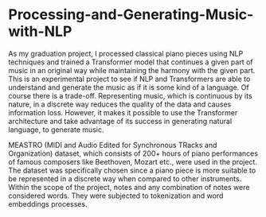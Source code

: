 # Processing-and-Generating-Music-with-NLP
As my graduation project, I processed classical piano pieces using NLP techniques and trained a Transformer model that continues a given part of music in an original way while maintaining the harmony with the given part. This is an experimental project to see if NLP and Transformers are able to understand and generate the music as if it is some kind of a language. Of course there is a trade-off. Representing music, which is continuous by its nature, in a discrete way reduces the quality of the data and causes information loss. However, it makes it possible to use the Transformer architecture and take advantage of its success in generating natural language, to generate music. 

MEASTRO (MIDI and Audio Edited for Synchronous TRacks and Organization) dataset, which consists of 200+ hours of piano performances of famous composers like Beethoven, Mozart etc., were used in the project. The dataset was specifically chosen since a piano piece is more suitable to be represented in a discrete way when compared to other instruments. Within the scope of the project, notes and any combination of notes were considered words. They were subjected to tokenization and word embeddings processes. 
